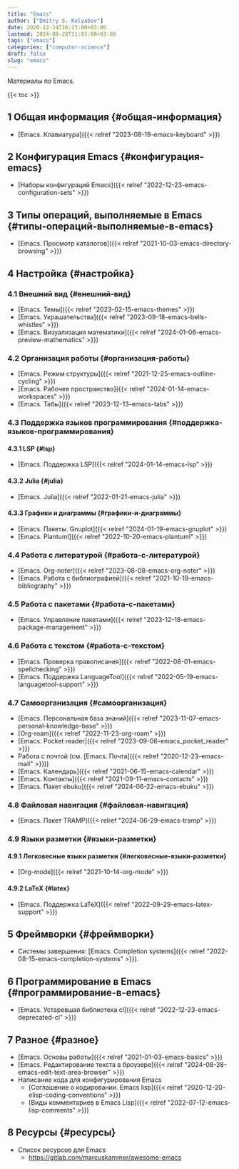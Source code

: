 ```yaml
---
title: "Emacs"
author: ["Dmitry S. Kulyabov"]
date: 2020-12-24T16:23:00+03:00
lastmod: 2024-08-28T21:03:00+03:00
tags: ["emacs"]
categories: ["computer-science"]
draft: false
slug: "emacs"
---
```


Материалы по Emacs.

<!--more-->

{{< toc >}}


## <span class="section-num">1</span> Общая информация {#общая-информация}

-   [Emacs. Клавиатура]({{< relref "2023-08-19-emacs-keyboard" >}})


## <span class="section-num">2</span> Конфигурация Emacs {#конфигурация-emacs}

-   [Наборы конфигураций Emacs]({{< relref "2022-12-23-emacs-configuration-sets" >}})


## <span class="section-num">3</span> Типы операций, выполняемые в Emacs {#типы-операций-выполняемые-в-emacs}

-   [Emacs. Просмотр каталогов]({{< relref "2021-10-03-emacs-directory-browsing" >}})


## <span class="section-num">4</span> Настройка {#настройка}


### <span class="section-num">4.1</span> Внешний вид {#внешний-вид}

-   [Emacs. Темы]({{< relref "2023-02-15-emacs-themes" >}})
-   [Emacs. Украшательства]({{< relref "2023-09-18-emacs-bells-whistles" >}})
-   [Emacs. Визуализация математики]({{< relref "2024-01-06-emacs-preview-mathematics" >}})


### <span class="section-num">4.2</span> Организация работы {#организация-работы}

-   [Emacs. Режим структуры]({{< relref "2021-12-25-emacs-outline-cycling" >}})
-   [Emacs. Рабочее пространство]({{< relref "2024-01-14-emacs-workspaces" >}})
-   [Emacs. Табы]({{< relref "2023-12-13-emacs-tabs" >}})


### <span class="section-num">4.3</span> Поддержка языков программирования {#поддержка-языков-программирования}


#### <span class="section-num">4.3.1</span> LSP {#lsp}

-   [Emacs. Поддержка LSP]({{< relref "2024-01-14-emacs-lsp" >}})


#### <span class="section-num">4.3.2</span> Julia {#julia}

-   [Emacs. Julia]({{< relref "2022-01-21-emacs-julia" >}})


#### <span class="section-num">4.3.3</span> Графики и диаграммы {#графики-и-диаграммы}

-   [Emacs. Пакеты. Gnuplot]({{< relref "2024-01-19-emacs-gnuplot" >}})
-   [Emacs. Plantuml]({{< relref "2022-10-20-emacs-plantuml" >}})


### <span class="section-num">4.4</span> Работа с литературой {#работа-с-литературой}

-   [Emacs. Org-noter]({{< relref "2023-08-08-emacs-org-noter" >}})
-   [Emacs. Работа с библиографией]({{< relref "2021-10-19-emacs-bibliography" >}})


### <span class="section-num">4.5</span> Работа с пакетами {#работа-с-пакетами}

-   [Emacs. Управление пакетами]({{< relref "2023-12-18-emacs-package-management" >}})


### <span class="section-num">4.6</span> Работа с текстом {#работа-с-текстом}

-   [Emacs. Проверка правописания]({{< relref "2022-08-01-emacs-spellchecking" >}})
-   [Emacs. Поддержка LanguageTool]({{< relref "2022-05-19-emacs-languagetool-support" >}})


### <span class="section-num">4.7</span> Самоорганизация {#самоорганизация}

-   [Emacs. Персональная база знаний]({{< relref "2023-11-07-emacs-personal-knowledge-base" >}})
-   [Org-roam]({{< relref "2022-11-23-org-roam" >}})
-   [Emacs. Pocket reader]({{< relref "2023-09-06-emacs_pocket_reader" >}})
-   Работа с почтой (см. [Emacs. Почта]({{< relref "2020-12-23-emacs-mail" >}}))
-   [Emacs. Календарь]({{< relref "2021-06-15-emacs-calendar" >}})
-   [Emacs. Контакты]({{< relref "2021-09-11-emacs-contacts" >}})
-   [Emacs. Пакет ebuku]({{< relref "2024-06-22-emacs-ebuku" >}})


### <span class="section-num">4.8</span> Файловая навигация {#файловая-навигация}

-   [Emacs. Пакет TRAMP]({{< relref "2024-06-29-emacs-tramp" >}})


### <span class="section-num">4.9</span> Языки разметки {#языки-разметки}


#### <span class="section-num">4.9.1</span> Легковесные языки разметки {#легковесные-языки-разметки}

-   [Org-mode]({{< relref "2021-10-14-org-mode" >}})


#### <span class="section-num">4.9.2</span> LaTeX {#latex}

-   [Emacs. Поддержка LaTeX]({{< relref "2022-09-29-emacs-latex-support" >}})


## <span class="section-num">5</span> Фреймворки {#фреймворки}

-   Системы завершения: [Emacs. Completion systems]({{< relref "2022-08-15-emacs-completion-systems" >}}).


## <span class="section-num">6</span> Программирование в Emacs {#программирование-в-emacs}

-   [Emacs. Устаревшая библиотека cl]({{< relref "2022-12-23-emacs-deprecated-cl" >}})


## <span class="section-num">7</span> Разное {#разное}

-   [Emacs. Основы работы]({{< relref "2021-01-03-emacs-basics" >}})
-   [Emacs. Редактирование текста в броузере]({{< relref "2024-08-28-emacs-edit-text-area-browser" >}})
-   Написание кода для конфигурирования Emacs
    -   [Соглашение о кодировании. Emacs lisp]({{< relref "2020-12-20-elisp-coding-conventions" >}})
    -   [Виды комментариев в Emacs Lisp]({{< relref "2022-07-12-emacs-lisp-comments" >}})


## <span class="section-num">8</span> Ресурсы {#ресурсы}

-   Список ресурсов для Emacs
    -   <https://gitlab.com/marcuskammer/awesome-emacs>
